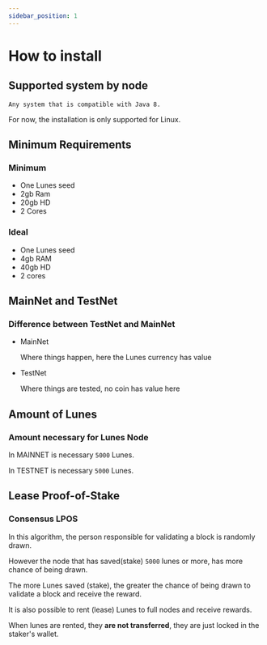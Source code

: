 ```yaml
---
sidebar_position: 1
---
```


# How to install

## Supported system by node

    Any system that is compatible with Java 8.

For now, the installation is only supported for Linux.

## Minimum Requirements

### Minimum

- One Lunes seed
- 2gb Ram
- 20gb HD
- 2 Cores

### Ideal

- One Lunes seed
- 4gb RAM
- 40gb HD
- 2 cores

## MainNet and TestNet

### Difference between TestNet and MainNet

- MainNet

    Where things happen, here the Lunes currency has value

- TestNet

    Where things are tested, no coin has value here

## Amount of Lunes

### Amount necessary for Lunes Node

In MAINNET is necessary `5000` Lunes.

In TESTNET is necessary `5000` Lunes.

## Lease Proof-of-Stake

### Consensus LPOS

In this algorithm, the person responsible for validating a block is randomly drawn.

However the node that has saved(stake) `5000` lunes or more, has more chance of being drawn.

The more Lunes saved (stake), the greater the chance of being drawn to validate a block and receive the reward.

It is also possible to rent (lease) Lunes to full nodes and receive rewards.

When lunes are rented, they **are not transferred**, they are just locked in the staker's wallet.